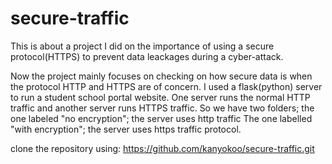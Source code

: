 # secure-traffic
This is about a project I did on the importance of using a secure protocol(HTTPS) to prevent data leackages during a cyber-attack.

Now the project mainly focuses on checking on how secure data is when the protocol HTTP and HTTPS are of concern. I used a flask(python) server to run a student school portal website. One server runs the normal HTTP traffic and another server runs HTTPS traffic.
So we have two folders; the one labeled "no encryption"; the server uses http traffic
The one labelled "with encryption"; the server uses https traffic protocol.

clone the repository using: https://github.com/kanyokoo/secure-traffic.git
